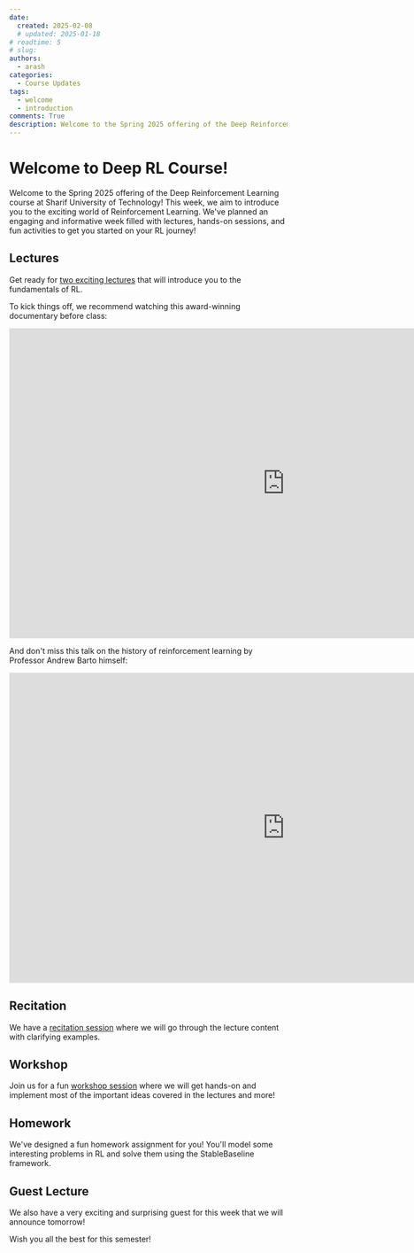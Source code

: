 ```yaml
---
date:
  created: 2025-02-08
  # updated: 2025-01-18 
# readtime: 5
# slug: 
authors:
  - arash
categories:
  - Course Updates
tags:
  - welcome
  - introduction
comments: True
description: Welcome to the Spring 2025 offering of the Deep Reinforcement Learning course at Sharif University of Technology! This week, we aim to introduce you to the exciting world of Reinforcement Learning. We've planned an engaging and informative week filled with lectures, hands-on sessions, and fun activities to get you started on your RL journey!
---
```


# Welcome to Deep RL Course!

Welcome to the Spring 2025 offering of the Deep Reinforcement Learning course at Sharif University of Technology! This week, we aim to introduce you to the exciting world of Reinforcement Learning. We've planned an engaging and informative week filled with lectures, hands-on sessions, and fun activities to get you started on your RL journey!

<!-- more -->

## Lectures

Get ready for [two exciting lectures](/lectures/week1) that will introduce you to the fundamentals of RL.

To kick things off, we recommend watching this award-winning documentary before class:

<iframe width="996" height="560" src="https://www.youtube.com/embed/WXuK6gekU1Y?si=PjbWsWcg4VGJruDK" title="YouTube video player" frameborder="0" allow="accelerometer; autoplay; clipboard-write; encrypted-media; gyroscope; picture-in-picture; web-share" referrerpolicy="strict-origin-when-cross-origin" allowfullscreen></iframe>

And don't miss this talk on the history of reinforcement learning by Professor Andrew Barto himself:

<iframe width="996" height="560" src="https://www.youtube.com/embed/-gQNM7rAWP0?si=2ghMI43nUJanlTPP" title="YouTube video player" frameborder="0" allow="accelerometer; autoplay; clipboard-write; encrypted-media; gyroscope; picture-in-picture; web-share" referrerpolicy="strict-origin-when-cross-origin" allowfullscreen></iframe>

## Recitation

We have a [recitation session](/recitations/week1/) where we will go through the lecture content with clarifying examples.

## Workshop

Join us for a fun [workshop session](/workshops/week1/) where we will get hands-on and implement most of the important ideas covered in the lectures and more!

## Homework

We've designed a fun homework assignment for you! You'll model some interesting problems in RL and solve them using the StableBaseline framework.

## Guest Lecture

We also have a very exciting and surprising guest for this week that we will announce tomorrow!

Wish you all the best for this semester!
